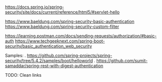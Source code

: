 https://docs.spring.io/spring-security/site/docs/current/reference/html5/#servlet-hello

https://www.baeldung.com/spring-security-basic-authentication
https://www.baeldung.com/spring-security-custom-filter

https://learning.postman.com/docs/sending-requests/authorization/#basic-auth
https://www.techgeeknext.com/spring-boot-security/basic_authentication_web_security

Samples: 
    . https://github.com/spring-projects/spring-security/tree/5.4.2/samples/boot/helloworld
    . https://github.com/sumit-samaddar/spring-rest-with-digest-authentication
    
TODO: Clean links